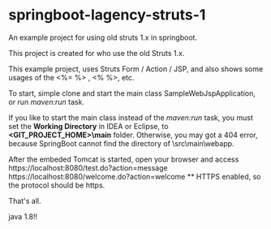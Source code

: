 # springboot-lagency-struts-1
An example project for using old struts 1.x in springboot.

This project is created for who use the old Struts 1.x.

This example project, uses Struts Form / Action / JSP, and also shows some usages of the <%=   %> , <%   %>, etc.

To start, simple clone and start the main class SampleWebJspApplication, or run *maven:run* task.

If you like to start the main class instead of the *maven:run* task, you must set the **Working Directory** in IDEA or Eclipse, to 
**<GIT_PROJECT_HOME>\main** folder. Otherwise, you may got a 404 error, because SpringBoot cannot find the directory of <CurrentDIR>\src\main\webapp.

After the embeded Tomcat is started, open your browser and access
https://localhost:8080/test.do?action=message
https://localhost:8080/welcome.do?action=welcome
** HTTPS enabled, so the protocol should be https.

That's all.

java 1.8!!
